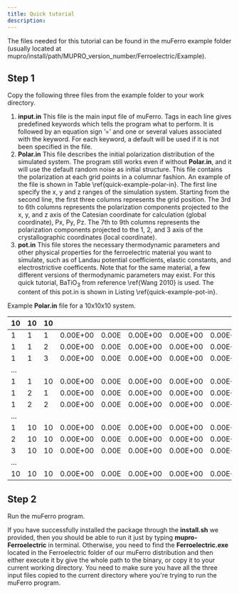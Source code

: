```yaml
---
title: Quick tutorial
description: 
---
```



The files needed for this tutorial can be found in the muFerro example folder (usually located at mupro/install/path/MUPRO\_version\_number/Ferroelectric/Example).


## Step 1
Copy the following three files from the example folder to your work directory.

1. **input.in** This file is the main input file of muFerro. Tags in each line gives predefined keywords which tells the program what to perform. It is followed by an equation sign ’=’ and one or several values associated with the keyword. For each keyword, a default will be used if it is not been specified in the file.
2. **Polar.in** This file describes the initial polarization distribution of the simulated system. The program still works even if without **Polar.in**, and it will use the default random noise as initial structure. This file contains the polarization at each grid points in a columnar fashion. An example of the file is shown in Table \ref{quick-example-polar-in}. The first line specify the x, y and z ranges of the simulation system. Starting from the second line, the first three columns represents the grid position. The 3rd to 6th columns represents the polarization components projected to the x, y, and z axis of the Catesian coordinate for calculation (global coordinate), Px, Py, Pz. The 7th to 9th columns represents the polarization components projected to the 1, 2, and 3 axis of the crystallographic coordinates (local coordinate). 
2. **pot.in** This file stores the necessary thermodynamic parameters and other physical properties for the ferroelectric material you want to simulate, such as of Landau potential coefficients, elastic constants, and electrostrictive coefficents. Note that for the same material, a few different versions of thermodynamic parameters may exist. For this quick tutorial, $\text{BaTiO}_\text{3}$ from reference \ref{Wang 2010} is used. The content of this pot.in is shown in Listing \ref{quick-example-pot-in}. 

Example **Polar.in** file for a 10x10x10 system.

| 10  | 10 | 10 |          |       |          |          |          |          |
|-----|----|----|----------|-------|----------|----------|----------|----------|
| 1   | 1  | 1  | 0.00E+00 | 0.00E | 0.00E+00 | 0.00E+00 | 0.00E+00 | 0.00E+00 |
| 1   | 1  | 2  | 0.00E+00 | 0.00E | 0.00E+00 | 0.00E+00 | 0.00E+00 | 0.00E+00 |
| 1   | 1  | 3  | 0.00E+00 | 0.00E | 0.00E+00 | 0.00E+00 | 0.00E+00 | 0.00E+00 |
| ... |    |    |          |       |          |          |          |          |
| 1   | 1  | 10 | 0.00E+00 | 0.00E | 0.00E+00 | 0.00E+00 | 0.00E+00 | 0.00E+00 |
| 1   | 2  | 1  | 0.00E+00 | 0.00E | 0.00E+00 | 0.00E+00 | 0.00E+00 | 0.00E+00 |
| 1   | 2  | 2  | 0.00E+00 | 0.00E | 0.00E+00 | 0.00E+00 | 0.00E+00 | 0.00E+00 |
| ... |    |    |          |       |          |          |          |          |
| 1   | 10 | 10 | 0.00E+00 | 0.00E | 0.00E+00 | 0.00E+00 | 0.00E+00 | 0.00E+00 |
| 2   | 10 | 10 | 0.00E+00 | 0.00E | 0.00E+00 | 0.00E+00 | 0.00E+00 | 0.00E+00 |
| 3   | 10 | 10 | 0.00E+00 | 0.00E | 0.00E+00 | 0.00E+00 | 0.00E+00 | 0.00E+00 |
| ... |    |    |          |       |          |          |          |          |
| 10  | 10 | 10 | 0.00E+00 | 0.00E | 0.00E+00 | 0.00E+00 | 0.00E+00 | 0.00E+00 |


## Step 2
Run the muFerro program.

If you have successfully installed the package through the **install.sh** we provided, then you should be able to run it just by typing **mupro-Ferroelectric** in terminal. Otherwise, you need to find the **Ferroelectric.exe** located in the Ferroelectric folder of our muFerro distribution and then either execute it by give the whole path to the binary, or copy it to your current working directory. You need to make sure you have all the three input files copied to the current directory where you're trying to run the muFerro program.